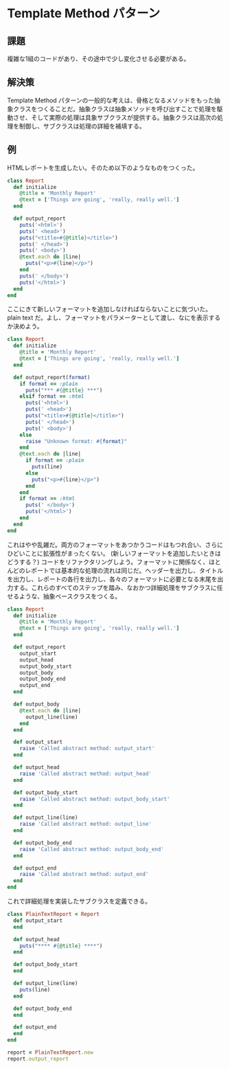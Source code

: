 # Template Method パターン

## 課題
複雑な1組のコードがあり、その途中で少し変化させる必要がある。

## 解決策
Template Method パターンの一般的な考えは、骨格となるメソッドをもった抽象クラスをつくることだ。抽象クラスは抽象メソッドを呼び出すことで処理を駆動させ、そして実際の処理は具象サブクラスが提供する。抽象クラスは高次の処理を制御し、サブクラスは処理の詳細を補填する。

## 例
HTMLレポートを生成したい。そのため以下のようなものをつくった。

```ruby
class Report
  def initialize
    @title = 'Monthly Report'
    @text = ['Things are going', 'really, really well.']
  end

  def output_report
    puts('<html>')
    puts(' <head>')
    puts("<title>#{@title}</title>")
    puts(' </head>')
    puts(' <body>')
    @text.each do |line|
      puts("<p>#{line}</p>")
    end
    puts(' </body>')
    puts('</html>')
  end
end
```

ここにきて新しいフォーマットを追加しなければならないことに気づいた。plain text だ。よし、フォーマットをパラメーターとして渡し、なにを表示するか決めよう。

```ruby
class Report
  def initialize
    @title = 'Monthly Report'
    @text = ['Things are going', 'really, really well.']
  end

  def output_report(format)
    if format == :plain
      puts("*** #{@title} ***")
    elsif format == :html
      puts('<html>')
      puts(' <head>')
      puts("<title>#{@title}</title>")
      puts(' </head>')
      puts(' <body>')
    else
      raise "Unknown format: #{format}"
    end
    @text.each do |line|
      if format == :plain
        puts(line)
      else
        puts("<p>#{line}</p>")
      end
    end
    if format == :html
      puts(' </body>')
      puts('</html>')
    end
  end
end
```

これはやや乱雑だ。両方のフォーマットをあつかうコードはもつれ合い、さらにひどいことに拡張性がまったくない。 (新しいフォーマットを追加したいときはどうする？) コードをリファクタリングしよう。フォーマットに関係なく、ほとんどのレポートでは基本的な処理の流れは同じだ。ヘッダーを出力し、タイトルを出力し、レポートの各行を出力し、各々のフォーマットに必要となる末尾を出力する。これらのすべてのステップを踏み、なおかつ詳細処理をサブクラスに任せるような、抽象ベースクラスをつくる。

```ruby
class Report
  def initialize
    @title = 'Monthly Report'
    @text = ['Things are going', 'really, really well.']
  end

  def output_report
    output_start
    output_head
    output_body_start
    output_body
    output_body_end
    output_end
  end

  def output_body
    @text.each do |line|
      output_line(line)
    end
  end

  def output_start
    raise 'Called abstract method: output_start'
  end

  def output_head
    raise 'Called abstract method: output_head'
  end

  def output_body_start
    raise 'Called abstract method: output_body_start'
  end

  def output_line(line)
    raise 'Called abstract method: output_line'
  end

  def output_body_end
    raise 'Called abstract method: output_body_end'
  end

  def output_end
    raise 'Called abstract method: output_end'
  end
end
```

これで詳細処理を実装したサブクラスを定義できる。

```ruby
class PlainTextReport < Report
  def output_start
  end

  def output_head
    puts("**** #{@title} ****")
  end

  def output_body_start
  end

  def output_line(line)
    puts(line)
  end

  def output_body_end
  end

  def output_end
  end
end
```

```ruby
report = PlainTextReport.new
report.output_report
```
